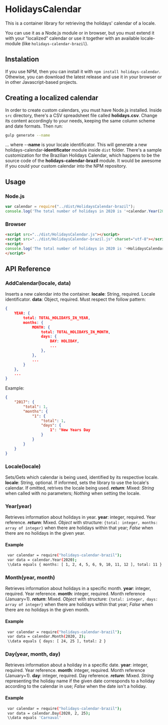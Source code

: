 # HolidaysCalendar
This is a container library for retrieving the holidays' calendar of a locale. 

You can use it as a Node.js module or in browser, but you must extend it with your "localized" calendar or use it together with an available locale-module (like ```holidays-calendar-brazil```).

## Instalation

If you use NPM, then you can install it with ```npm install holidays-calendar```. Othewise, you can download the latest release and use it in your browser or in other Javascript-based projects.

## Creating a localized calendar

In order to create custom calendars, you must have Node.js installed. Inside ```src``` directory, there's a CSV spreadsheet file called **holidays.csv**. Change its content accordingly to your needs, keeping the same column scheme and date formats. Then run:
```bash
gulp generate --name
```
... where --**name** is your locale identificator. This will generate a new holidays-calendar-**identificator** module inside ```dist``` folder. There's a sample customization for the Brazilian Holidays Calendar, which happens to be the source code of the **holidays-calendar-brazil** module. It would be awesome if you could your custom calendar into the NPM repository.

## Usage

### Node.js
```javascript
var calendar = require("../dist/HolidaysCalendar-brazil");
console.log('The total number of holidays in 2020 is '+calendar.Year(2020).total);
```

### Browser
```html
<script src="../dist/HolidaysCalendar.js"></script>
<script src="../dist/HolidaysCalendar-brazil.js" charset="utf-8"></script>
<script>
console.log('The total number of holidays in 2020 is '+HolidaysCalendar.Year(2020).total);
</script>
```

## API Reference

### AddCalendar(locale, data)
Inserts a new calendar into the container.
**locale**: String, required. Locale identificator.
**data**: Object, required. Must respect the follow pattern:
```json
{
    YEAR: {
        total: TOTAL_HOLIDAYS_IN_YEAR,
        months: {
            MONTH: {
                total: TOTAL_HOLIDAYS_IN_MONTH,
                days: {
                    DAY: HOLIDAY,
                    ...
                },
            },
            ...
        }
    },
    ...
}
```
Example:
```json
{
    "2017": {
        "total": 1,
        "months": {
            "1": {
                "total": 1,
                "days": {
                    1": "New Years Day
                }
            }
        }
    }
}
```

### Locale(locale)
Sets/Gets which calendar is being used, identified by its respective locale.
**locale**: String, optional. If informed, sets the library to use the locale's calendar. If omitted, retrives the locale being used.
***return***: Mixed: *String* when called with no parameters; *Nothing* when setting the locale.

### Year(year)
Retrieves information about holidays in year.
**year**: integer, required. Year reference.
***return***: Mixed. *Object* with structure: ```{total: integer, months: array of integer}``` when there are holidays within that year; *False* when there are no holidays in the given year.

#### Example
```bash
 var calendar = require("holidays-calendar-brazil");
 var data = calendar.Year(2020);
 \\data equals { months: [ 1, 2, 4, 5, 6, 9, 10, 11, 12 ], total: 11 }
```

### Month(year, month)
Retrieves information about holidays in a specific month.
**year**: integer, required. Year reference.
**month**: integer, required. Month reference (January=1).
***return***: Mixed. *Object* with structure: ```{total: integer, days: array of integer}``` when there are holidays within that year; *False* when there are no holidays in the given month.
#### Example
```bash
 var calendar = require("holidays-calendar-brazil");
 var data = calendar.Month(2020, 2);
 \\data equals { days: [ 24, 25 ], total: 2 }
```

### Day(year, month, day)
Retrieves information about a holiday in a specific date.
**year**: integer, required. Year reference.
**month**: integer, required. Month reference (January=1).
**day**: integer, required. Day reference.
***return***: Mixed. *String* representing the holiday name if the given date corresponds to a holiday according to the calendar in use; *False* when the date isn't a holiday.
#### Example
```bash
 var calendar = require("holidays-calendar-brazil");
 var data = calendar.Day(2020, 2, 25);
 \\data equals 'Carnaval'
```